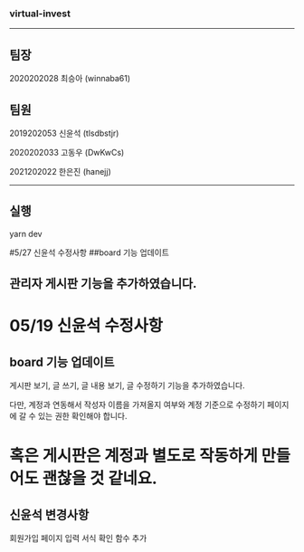### virtual-invest

---

## 팀장

2020202028 최승아 (winnaba61)

## 팀원

2019202053 신윤석 (tlsdbstjr)

2020202033 고동우 (DwKwCs)

2021202022 한은진 (hanejj)

---

## 실행

yarn dev

#5/27 신윤석 수정사항
##board 기능 업데이트

관리자 게시판 기능을 추가하였습니다.
---
# 05/19 신윤석 수정사항
## board 기능 업데이트

게시판 보기, 글 쓰기, 글 내용 보기, 글 수정하기 기능을 추가하였습니다.

다만, 계정과 연동해서 작성자 이름을 가져올지 여부와 계정 기준으로 수정하기 페이지에 갈 수 있는 권한 확인해야 합니다.

혹은 게시판은 계정과 별도로 작동하게 만들어도 괜찮을 것 같네요.
=======
## 신윤석 변경사항

회원가입 페이지 입력 서식 확인 함수 추가
